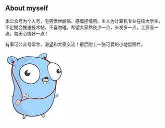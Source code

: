 ## About myself

本公众号为个人号，宅男愤世嫉俗、感慨抒情用。主人为计算机专业在校大学生，不定期会推送技术帖，不喜勿碰。希望大家熬夜少一点，头发多一点，工资高一点，每天心情好一点！

有事可公众号留言，渴望和大家交流！最后附上一张可爱的小地鼠图片。

![go吉祥物](./go吉祥物.png)